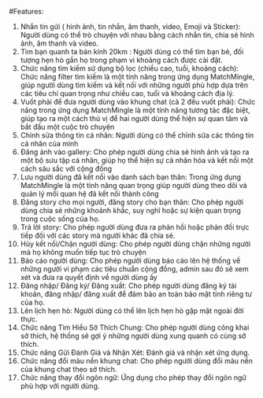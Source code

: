 #Features: 
1. Nhắn tin gửi ( hình ảnh, tin nhắn, âm thanh, video, Emoji và Sticker):
   Người dùng có thể trò chuyện với nhau bằng cách nhắn tin, chia sẻ hình ảnh, âm thanh và video.
2. Tìm bạn quanh ta bán kính 20km :
   Người dùng có thể tìm bạn bè, đối tượng hẹn hò gần họ trong phạm vi khoảng cách được cài đặt.
3. Chức năng tìm kiếm sử dụng bộ lọc (chiều cao, tuổi, khoảng cách):
   Chức năng filter tìm kiếm là một tính năng trong ứng dụng MatchMingle, giúp người dùng tìm kiếm và kết nối với những người phù hợp dựa trên các tiêu chí quan trọng như chiều cao, tuổi và khoảng cách địa lý.
4. Vuốt phải để đưa người dùng vào khung chat (cả 2 đều vuốt phải):
   Chức năng trong ứng dụng MatchMingle là một tính năng tương tác đặc biệt, giúp tạo ra một cách thú vị để hai người dùng thể hiện sự quan tâm và bắt đầu một cuộc trò chuyện
5. Chỉnh sửa thông tin cá nhân:
   Người dùng có thể chỉnh sửa các thông tin cá nhân của mình
6. Đăng ảnh vào gallery:
   Cho phép người dùng chia sẻ hình ảnh và tạo ra một bộ sưu tập cá nhân, giúp họ thể hiện sự cá nhân hóa và kết nối một cách sâu sắc với cộng đồng
7. Lưu người dùng đã kết nối vào danh sách bạn thân:
    Trong ứng dụng MatchMingle là một tính năng quan trọng giúp người dùng theo dõi và quản lý mối quan hệ đã kết nối thành công
8. Đăng story cho mọi người, đăng story cho bạn thân:
    Cho phép người dùng chia sẻ những khoảnh khắc, suy nghĩ hoặc sự kiện quan trọng trong cuộc sống của họ.
9. Trả lời story:
    Cho phép người dùng đưa ra phản hồi hoặc phản đối trực tiếp đối với các story mà người khác đã chia sẻ.
10. Hủy kết nối/Chặn người dùng:
    Cho phép người dùng chặn những người mà họ không muốn tiếp tục trò chuyện
11. Báo cáo người dùng:
    Cho phép người dùng báo cáo lên hệ thống về những người vi phạm các tiêu chuẩn cộng đồng, admin sau đó sẽ xem xét và đưa ra quyết định về người dùng ấy
12. Đăng nhập/ Đăng ký/ Đăng xuất:
    Cho phép người dùng đăng ký tài khoản, đăng nhập/ đăng xuất để đảm bảo an toàn bảo mật tính riêng tư của họ.
13. Lên lịch hẹn hò:
    Người dùng có thể lên lịch hẹn hò gặp mặt ngoài đời thực.
14. Chức năng Tìm Hiểu Sở Thích Chung:
    Cho phép người dùng công khai sở thích, hệ thống sẽ gợi ý những người dùng xung quanh có cùng sở thích.
15. Chức năng Gửi Đánh Giá và Nhận Xét:
    Đánh giá và nhận xét ứng dụng.
16. Chức năng đổi màu nền khung chat:
    Cho phép người dùng đổi màu nền của khung chat theo sở thích.
17. Chức năng thay đổi ngôn ngữ:
    Ứng dụng cho phép thay đổi ngôn ngữ phù hợp với người dùng.
    
